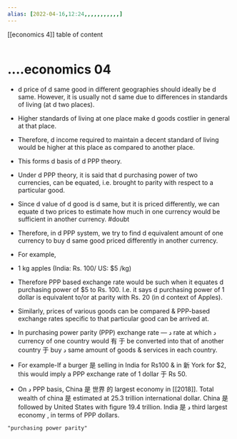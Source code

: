 ```yaml
---
alias: [2022-04-16,12:24,,,,,,,,,,,]
---
```

[[economics 4]]
table of content
```toc
```
# ....economics 04
- d price of d same good in different geographies should ideally be d same. However, it is usually not d same due to differences in standards of living (at d two places).
- Higher standards of living at one place make d goods costlier in general at that place.
- Therefore, d income required to maintain a decent standard of living would be higher at this place as compared to another place. 
- This forms d basis of d PPP theory. 
- Under d PPP theory, it is said that d purchasing power of two currencies, can be equated, i.e. brought to parity with respect to a particular good. 
- Since d value of d good is d same, but it is priced differently, we can equate d two prices to estimate how much in one currency would be sufficient in another currency. #doubt 
- Therefore, in d PPP system, we try to find d equivalent amount of one currency to buy d same good priced differently in another currency.
- For example, 
- 1 kg apples (India: Rs. 100/ US: $5 /kg)
- Therefore PPP based exchange rate would be such when it equates d purchasing power of $5 to Rs. 100. I.e. it says d purchasing power of 1 dollar is equivalent to/or at parity with Rs. 20 (in d context of Apples). 
- Similarly, prices of various goods can be compared & PPP-based exchange rates specific to that particular good can be arrived at. 

- In purchasing power parity (PPP) exchange rate — د rate at which د currency of one country would 有 于 be converted into that of another country 于 buy د same amount of goods & services in each country.
- For example-If a burger 是 selling in India for Rs100 & in 新 York for $2, this would imply a PPP exchange rate of 1 dollar 于 Rs 50.
- On د PPP basis, China 是 世界 的 largest economy in [[2018]]. Total wealth of china 是 estimated at 25.3 trillion international dollar. China 是 followed by United States with figure 19.4 trillion. India 是 د third largest economy , in terms of PPP dollars.
```query 2021-10-14 14:26
"purchasing power parity"
```